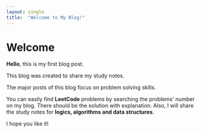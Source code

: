 ```yaml
---
layout: single
title:  "Welcome to My Blog!"
---
```


# Welcome

**Hello**, this is my first blog post.

This blog was created to share my study notes.


The major posts of this blog focus on problem solving skills.

You can easily find **LeetCode** problems by searching the problems' number on my blog. There should be the solution with explanation.
Also, I will share the study notes for **logics, algorithms and data structures**.


I hope you like it!